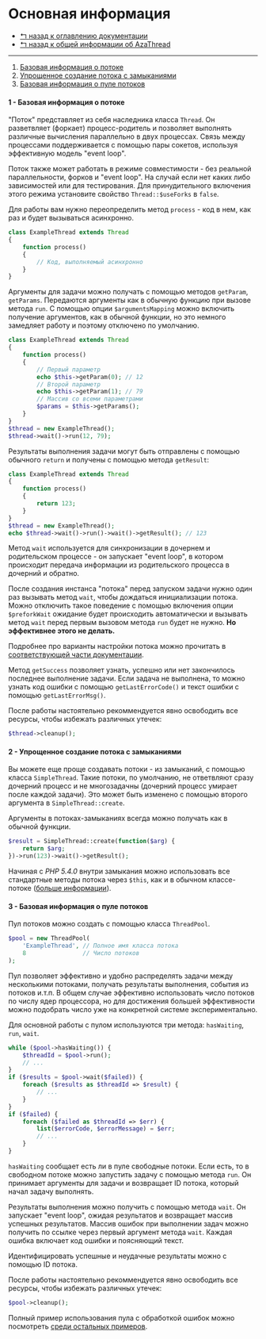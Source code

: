 Основная информация
===================

* [↰ назад к оглавлению документации](0.Index.md)
* [↰ назад к общей информации об AzaThread](../../../../#azathread)


---


1. [Базовая информация о потоке](#1------)
2. [Упрощенное создание потока с замыканиями](#2-------)
3. [Базовая информация о пуле потоков](#3-------)



#### 1 - Базовая информация о потоке

"Поток" представляет из себя наследника класса `Thread`. Он разветвляет (форкает) процесс-родитель и позволяет выполнять различные вычисления параллельно в двух процессах. Связь между процессами поддерживается с помощью пары сокетов, используя эффективную модель "event loop".

Поток также может работать в режиме совместимости - без реальной параллельности, форков и "event loop". На случай если нет каких либо зависимостей или для тестирования. Для принудительного включения этого режима установите свойство `Thread::$useForks` в `false`.

Для работы вам нужно переопределить метод `process` - код в нем, как раз и будет вызываться асинхронно.

```php
class ExampleThread extends Thread
{
	function process()
	{
		// Код, выполняемый асинхронно
	}
}
```

Аргументы для задачи можно получать с помощью методов `getParam`, `getParams`. Передаются аргументы как в обычную функцию при вызове метода `run`. С помощью опции `$argumentsMapping` можно включить получение аргументов, как в обычной функции, но это немного замедляет работу и поэтому отключено по умолчанию.

```php
class ExampleThread extends Thread
{
	function process()
	{
		// Первый параметр
		echo $this->getParam(0); // 12
		// Второй параметр
		echo $this->getParam(1); // 79
		// Массив со всеми параметрами
		$params = $this->getParams();
	}
}
$thread = new ExampleThread();
$thread->wait()->run(12, 79);
```

Результаты выполнения задачи могут быть отправлены с помощью обычного `return` и получены с помощью метода `getResult`:

```php
class ExampleThread extends Thread
{
	function process()
	{
		return 123;
	}
}
$thread = new ExampleThread();
echo $thread->wait()->run()->wait()->getResult(); // 123
```

Метод `wait` используется для синхронизации в дочернем и родительском процессе - он запускает "event loop", в котором происходит передача информации из родительского процесса в дочерний и обратно.

После создания инстанса "потока" перед запуском задачи нужно один раз вызывать метод `wait`, чтобы дождаться инициализации потока. Можно отключить такое поведение с помощью включения опции `$preforkWait` ожидание будет происходить автоматически и вызывать метод `wait` перед первым вызовом метода `run` будет не нужно. **Но эффективнее этого не делать.**

Подробнее про варианты настройки потока можно прочитать в [соответствующей части документации](3.Options.md).

Метод `getSuccess` позволяет узнать, успешно или нет закончилось последнее выполнение задачи. Если задача не выполнена, то можно узнать код ошибки с помощью `getLastErrorCode()` и текст ошибки с помощью `getLastErrorMsg()`.

После работы настоятельно рекоммендуется явно освободить все ресурсы, чтобы избежать различных утечек:

```php
$thread->cleanup();
```


#### 2 - Упрощенное создание потока с замыканиями

Вы можете еще проще создавать потоки - из замыканий, с помощью класса `SimpleThread`. Такие потоки, по умолчанию, не ответвляют сразу дочерний процесс и не многозадачны (дочерний процесс умирает после каждой задачи). Это может быть изменено с помощью второго аргумента в `SimpleThread::create`.

Аргументы в потоках-замыканиях всегда можно получать как в обычной функции.

```php
$result = SimpleThread::create(function($arg) {
	return $arg;
})->run(123)->wait()->getResult();
```

Начиная с *PHP 5.4.0* внутри замыкания можно использовать все стандартные методы потока через `$this`, как и в обычном классе-потоке ([больше информации](http://php.net/functions.anonymous)).



#### 3 - Базовая информация о пуле потоков

Пул потоков можно создать с помощью класса `ThreadPool`.

```php
$pool = new ThreadPool(
	'ExampleThread', // Полное имя класса потока
	8                // Число потоков
);
```

Пул позволяет эффективно и удобно распределять задачи между несколькими потоками, получать результаты выполнения, события из потоков и.т.п. В общем случае эффективно использовать число потоков по числу ядер процессора, но для достижения большей эффективности можно подобрать число уже на конкретной системе экспериментально.

Для основной работы с пулом используются три метода: `hasWaiting`, `run`, `wait`.

```php
while ($pool->hasWaiting()) {
	$threadId = $pool->run();
	// ...
}
if ($results = $pool->wait($failed)) {
	foreach ($results as $threadId => $result) {
		// ...
	}
}
if ($failed) {
	foreach ($failed as $threadId => $err) {
		list($errorCode, $errorMessage) = $err;
		// ...
	}
}
```

`hasWaiting` сообщает есть ли в пуле свободные потоки. Если есть, то в свободном потоке можно запустить задачу с помощью метода `run`. Он принимает аргументы для задачи и возвращает ID потока, который начал задачу выполнять.

Результаты выполнения можно получить с помощью метода `wait`. Он запускает "event loop", ожидая результатов и возвращает массив успешных результатов. Массив ошибок при выполнении задач можно получить по ссылке через первый аргумент метода `wait`. Каждая ошибка включает код ошибки и поясняющий текст.

Идентифицировать успешные и неудачные результаты можно с помощью ID потока.

После работы настоятельно рекоммендуется явно освободить все ресурсы, чтобы избежать различных утечек:

```php
$pool->cleanup();
```

Полный пример использования пула с обработкой ошибок можно посмотреть [среди остальных примеров](Examples.md).
